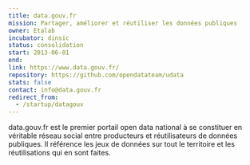 ```yaml
---
title: data.gouv.fr
mission: Partager, améliorer et réutiliser les données publiques
owner: Etalab
incubator: dinsic
status: consolidation
start: 2013-06-01
end:
link: https://www.data.gouv.fr/
repository: https://github.com/opendatateam/udata
stats: false
contact: info@data.gouv.fr
redirect_from:
  - /startup/datagouv
---
```


data.gouv.fr est le premier portail open data national à se constituer en véritable réseau social entre producteurs et réutilisateurs de données publiques. Il référence les jeux de données sur tout le territoire et les réutilisations qui en sont faites.
